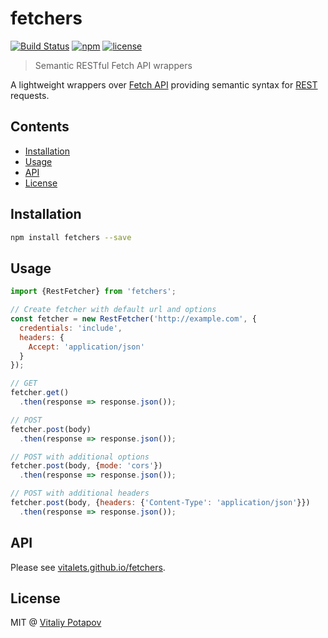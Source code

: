 # fetchers
[![Build Status](https://travis-ci.org/vitalets/fetchers.svg?branch=master)](https://travis-ci.org/vitalets/fetchers)
[![npm](https://img.shields.io/npm/v/fetchers.svg)](https://www.npmjs.com/package/fetchers)
[![license](https://img.shields.io/npm/l/fetchers.svg)](https://www.npmjs.com/package/fetchers)

> Semantic RESTful Fetch API wrappers

A lightweight wrappers over [Fetch API] providing semantic syntax for [REST] requests.

## Contents
* [Installation](#installation)
* [Usage](#usage)
* [API](#api)
* [License](#license)

## Installation
```bash
npm install fetchers --save
```

## Usage
```js
import {RestFetcher} from 'fetchers';

// Create fetcher with default url and options
const fetcher = new RestFetcher('http://example.com', {
  credentials: 'include',
  headers: {
    Accept: 'application/json'
  }
});

// GET
fetcher.get()
  .then(response => response.json());

// POST
fetcher.post(body)
  .then(response => response.json());

// POST with additional options
fetcher.post(body, {mode: 'cors'})
  .then(response => response.json());

// POST with additional headers
fetcher.post(body, {headers: {'Content-Type': 'application/json'}})
  .then(response => response.json());
```
## API
Please see [vitalets.github.io/fetchers](https://vitalets.github.io/fetchers).

## License
MIT @ [Vitaliy Potapov](https://github.com/vitalets)

[REST]: https://en.wikipedia.org/wiki/Representational_state_transfer
[Fetch API]: https://developer.mozilla.org/en-US/docs/Web/API/Fetch_API
